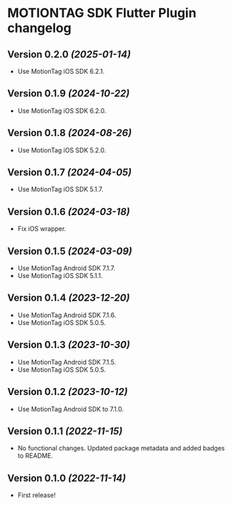 # MOTIONTAG SDK Flutter Plugin changelog

## Version 0.2.0 *(2025-01-14)*

- Use MotionTag iOS SDK 6.2.1.

## Version 0.1.9 *(2024-10-22)*

- Use MotionTag iOS SDK 6.2.0.

## Version 0.1.8 *(2024-08-26)*

- Use MotionTag iOS SDK 5.2.0.

## Version 0.1.7 *(2024-04-05)*

- Use MotionTag iOS SDK 5.1.7.

## Version 0.1.6 *(2024-03-18)*

- Fix iOS wrapper.

## Version 0.1.5 *(2024-03-09)*

- Use MotionTag Android SDK 7.1.7.
- Use MotionTag iOS SDK 5.1.1.

## Version 0.1.4 *(2023-12-20)*

- Use MotionTag Android SDK 7.1.6.
- Use MotionTag iOS SDK 5.0.5.

## Version 0.1.3 *(2023-10-30)*

- Use MotionTag Android SDK 7.1.5.
- Use MotionTag iOS SDK 5.0.5.

## Version 0.1.2 *(2023-10-12)*

- Use MotionTag Android SDK to 7.1.0.

## Version 0.1.1 *(2022-11-15)*

- No functional changes. Updated package metadata and added badges to README.

## Version 0.1.0 *(2022-11-14)*

- First release!
